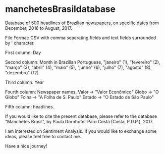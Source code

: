# manchetesBrasildatabase
Database of 500 headlines of Brazilian newspapers, on specific dates from December, 2016 to August, 2017.

File Format: CSV with comma separating fields and text fields surrounded by ' character.

First column: Day

Second column: Month in Brazilian Portuguese, "janeiro" (1), "fevereiro" (2), "março" (3), "abril" (4), "maio" (5), "junho" (6), "julho" (7), "agosto" (8), "dezembro" (12).

Third column: Year

Fourth column: Newspaper names.
Valor -> "Valor Econômico"
Globo -> "O Globo"
Folha -> "A Folha de S. Paulo"
Estado -> "O Estado de São Paulo"

Fifth column: headlines.

If you would like to cite the present database, please refer to the database "Manchetes Brasil", by Paula Dornhofer Paro Costa (Costa, P.D.P.), 2017.

I am interested on Sentiment Analysis. If you would like to exchange some ideas, please feel free to contact me.

Have a nice journey!
